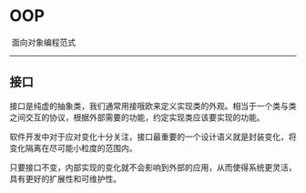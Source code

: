 # OOP

​		面向对象编程范式

---

## 接口

​		接口是纯虚的抽象类，我们通常用接哦欧来定义实现类的外观。相当于一个类与类之间交互的协议，根据外部需要的功能，约定实现类应该要实现的功能。

​		软件开发中对于应对变化十分关注，接口最重要的一个设计语义就是封装变化，将变化隔离在尽可能小粒度的范围内。

​		只要接口不变，内部实现的变化就不会影响到外部的应用，从而使得系统更灵活，具有更好的扩展性和可维护性。 